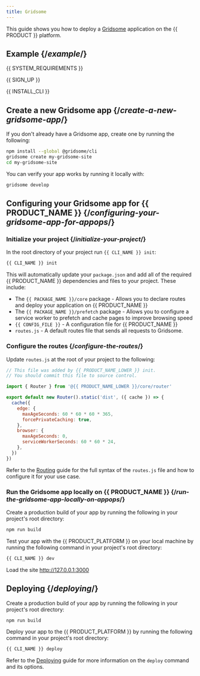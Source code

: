 ```yaml
---
title: Gridsome
---
```


This guide shows you how to deploy a [Gridsome](https://gridsome.org/) application on the {{ PRODUCT }} platform.

## Example {/*example*/}

<ExampleButtons
  title="Gridsome"
  siteUrl="https://layer0-docs-layer0-gridsome-example-default.layer0-limelight.link"
  repoUrl="https://github.com/layer0-docs/layer0-gridsome-example" 
  deployFromRepo />

{{ SYSTEM_REQUIREMENTS }}

{{ SIGN_UP }}

{{ INSTALL_CLI }}

## Create a new Gridsome app {/*create-a-new-gridsome-app*/}

If you don't already have a Gridsome app, create one by running the following:

```bash
npm install --global @gridsome/cli
gridsome create my-gridsome-site
cd my-gridsome-site
```

You can verify your app works by running it locally with:

```bash
gridsome develop
```

## Configuring your Gridsome app for {{ PRODUCT_NAME }} {/*configuring-your-gridsome-app-for-appops*/}

### Initialize your project {/*initialize-your-project*/}

In the root directory of your project run `{{ CLI_NAME }} init`:

```bash
{{ CLI_NAME }} init
```

This will automatically update your `package.json` and add all of the required {{ PRODUCT_NAME }} dependencies and files to your project. These include:

- The `{{ PACKAGE_NAME }}/core` package - Allows you to declare routes and deploy your application on {{ PRODUCT_NAME }}
- The `{{ PACKAGE_NAME }}/prefetch` package - Allows you to configure a service worker to prefetch and cache pages to improve browsing speed
- `{{ CONFIG_FILE }}` - A configuration file for {{ PRODUCT_NAME }}
- `routes.js` - A default routes file that sends all requests to Gridsome.

### Configure the routes {/*configure-the-routes*/}

Update `routes.js` at the root of your project to the following:

```js
// This file was added by {{ PRODUCT_NAME_LOWER }} init.
// You should commit this file to source control.

import { Router } from '@{{ PRODUCT_NAME_LOWER }}/core/router'

export default new Router().static('dist', ({ cache }) => {
  cache({
    edge: {
      maxAgeSeconds: 60 * 60 * 60 * 365,
      forcePrivateCaching: true,
    },
    browser: {
      maxAgeSeconds: 0,
      serviceWorkerSeconds: 60 * 60 * 24,
    },
  })
})
```

Refer to the [Routing](routing) guide for the full syntax of the `routes.js` file and how to configure it for your use case.

### Run the Gridsome app locally on {{ PRODUCT_NAME }} {/*run-the-gridsome-app-locally-on-appops*/}

Create a production build of your app by running the following in your project's root directory:

```bash
npm run build
```

Test your app with the {{ PRODUCT_PLATFORM }} on your local machine by running the following command in your project's root directory:

```bash
{{ CLI_NAME }} dev
```

Load the site http://127.0.0.1:3000

## Deploying {/*deploying*/}

Create a production build of your app by running the following in your project's root directory:

```bash
npm run build
```

Deploy your app to the {{ PRODUCT_PLATFORM }} by running the following command in your project's root directory:

```bash
{{ CLI_NAME }} deploy
```

Refer to the [Deploying](deploying) guide for more information on the `deploy` command and its options.
